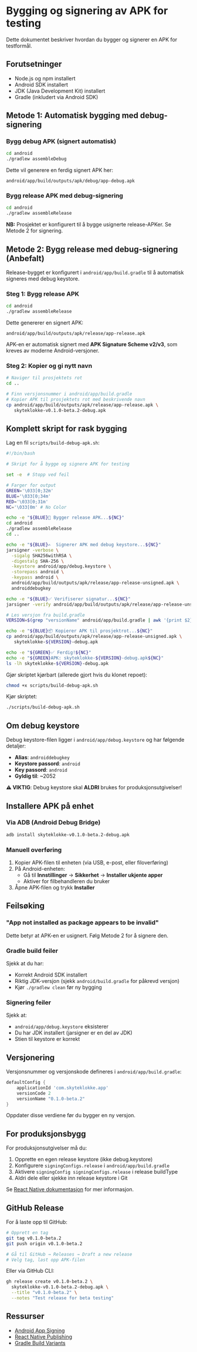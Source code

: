 # Bygging og signering av APK for testing

Dette dokumentet beskriver hvordan du bygger og signerer en APK for testformål.

## Forutsetninger

- Node.js og npm installert
- Android SDK installert
- JDK (Java Development Kit) installert
- Gradle (inkludert via Android SDK)

## Metode 1: Automatisk bygging med debug-signering

### Bygg debug APK (signert automatisk)

```bash
cd android
./gradlew assembleDebug
```

Dette vil generere en ferdig signert APK her:

```text
android/app/build/outputs/apk/debug/app-debug.apk
```

### Bygg release APK med debug-signering

```bash
cd android
./gradlew assembleRelease
```

**NB:** Prosjektet er konfigurert til å bygge usignerte release-APKer. Se Metode 2 for signering.

## Metode 2: Bygg release med debug-signering (Anbefalt)

Release-bygget er konfigurert i `android/app/build.gradle` til å automatisk signeres med debug keystore.

### Steg 1: Bygg release APK

```bash
cd android
./gradlew assembleRelease
```

Dette genererer en signert APK:

```text
android/app/build/outputs/apk/release/app-release.apk
```

APK-en er automatisk signert med **APK Signature Scheme v2/v3**, som kreves av moderne Android-versjoner.

### Steg 2: Kopier og gi nytt navn

```bash
# Naviger til prosjektets rot
cd ..

# Finn versjonsnummer i android/app/build.gradle
# Kopier APK til prosjektets rot med beskrivende navn
cp android/app/build/outputs/apk/release/app-release.apk \
   skyteklokke-v0.1.0-beta.2-debug.apk
```

## Komplett skript for rask bygging

Lag en fil `scripts/build-debug-apk.sh`:

```bash
#!/bin/bash

# Skript for å bygge og signere APK for testing

set -e  # Stopp ved feil

# Farger for output
GREEN='\033[0;32m'
BLUE='\033[0;34m'
RED='\033[0;31m'
NC='\033[0m' # No Color

echo -e "${BLUE}🔨 Bygger release APK...${NC}"
cd android
./gradlew assembleRelease
cd ..

echo -e "${BLUE}✍️  Signerer APK med debug keystore...${NC}"
jarsigner -verbose \
  -sigalg SHA256withRSA \
  -digestalg SHA-256 \
  -keystore android/app/debug.keystore \
  -storepass android \
  -keypass android \
  android/app/build/outputs/apk/release/app-release-unsigned.apk \
  androiddebugkey

echo -e "${BLUE}✅ Verifiserer signatur...${NC}"
jarsigner -verify android/app/build/outputs/apk/release/app-release-unsigned.apk

# Les versjon fra build.gradle
VERSION=$(grep "versionName" android/app/build.gradle | awk '{print $2}' | tr -d '"')

echo -e "${BLUE}📦 Kopierer APK til prosjektrot...${NC}"
cp android/app/build/outputs/apk/release/app-release-unsigned.apk \
   skyteklokke-${VERSION}-debug.apk

echo -e "${GREEN}✅ Ferdig!${NC}"
echo -e "${GREEN}APK: skyteklokke-${VERSION}-debug.apk${NC}"
ls -lh skyteklokke-${VERSION}-debug.apk
```

Gjør skriptet kjørbart (allerede gjort hvis du klonet repoet):

```bash
chmod +x scripts/build-debug-apk.sh
```

Kjør skriptet:

```bash
./scripts/build-debug-apk.sh
```

## Om debug keystore

Debug keystore-filen ligger i `android/app/debug.keystore` og har følgende detaljer:

- **Alias**: `androiddebugkey`
- **Keystore passord**: `android`
- **Key passord**: `android`
- **Gyldig til**: ~2052

**⚠️ VIKTIG**: Debug keystore skal **ALDRI** brukes for produksjonsutgivelser!

## Installere APK på enhet

### Via ADB (Android Debug Bridge)

```bash
adb install skyteklokke-v0.1.0-beta.2-debug.apk
```

### Manuell overføring

1. Kopier APK-filen til enheten (via USB, e-post, eller filoverføring)
2. På Android-enheten:
   - Gå til **Innstillinger** → **Sikkerhet** → **Installer ukjente apper**
   - Aktiver for filbehandleren du bruker
3. Åpne APK-filen og trykk **Installer**

## Feilsøking

### "App not installed as package appears to be invalid"

Dette betyr at APK-en er usignert. Følg Metode 2 for å signere den.

### Gradle build feiler

Sjekk at du har:

- Korrekt Android SDK installert
- Riktig JDK-versjon (sjekk `android/build.gradle` for påkrevd versjon)
- Kjør `./gradlew clean` før ny bygging

### Signering feiler

Sjekk at:

- `android/app/debug.keystore` eksisterer
- Du har JDK installert (jarsigner er en del av JDK)
- Stien til keystore er korrekt

## Versjonering

Versjonsnummer og versjonskode defineres i `android/app/build.gradle`:

```gradle
defaultConfig {
    applicationId 'com.skyteklokke.app'
    versionCode 2
    versionName "0.1.0-beta.2"
}
```

Oppdater disse verdiene før du bygger en ny versjon.

## For produksjonsbygg

For produksjonsutgivelser må du:

1. Opprette en egen release keystore (ikke debug.keystore)
2. Konfigurere `signingConfigs.release` i `android/app/build.gradle`
3. Aktivere `signingConfig signingConfigs.release` i release buildType
4. Aldri dele eller sjekke inn release keystore i Git

Se [React Native dokumentasjon](https://reactnative.dev/docs/signed-apk-android) for mer informasjon.

## GitHub Release

For å laste opp til GitHub:

```bash
# Opprett en tag
git tag v0.1.0-beta.2
git push origin v0.1.0-beta.2

# Gå til GitHub → Releases → Draft a new release
# Velg tag, last opp APK-filen
```

Eller via GitHub CLI:

```bash
gh release create v0.1.0-beta.2 \
  skyteklokke-v0.1.0-beta.2-debug.apk \
  --title "v0.1.0-beta.2" \
  --notes "Test release for beta testing"
```

## Ressurser

- [Android App Signing](https://developer.android.com/studio/publish/app-signing)
- [React Native Publishing](https://reactnative.dev/docs/signed-apk-android)
- [Gradle Build Variants](https://developer.android.com/studio/build/build-variants)
